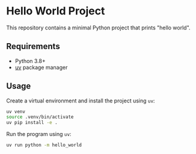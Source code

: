 # Hello World Project

This repository contains a minimal Python project that prints "hello world".

## Requirements

- Python 3.8+
- [uv](https://github.com/astral-sh/uv) package manager

## Usage

Create a virtual environment and install the project using `uv`:

```bash
uv venv
source .venv/bin/activate
uv pip install -e .
```

Run the program using `uv`:

```bash
uv run python -m hello_world
```
